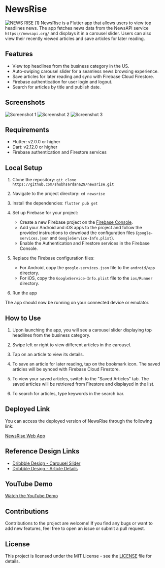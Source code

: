 # NewsRise
![NEWS RISE (1)](https://github.com/shubhsardana29/newsrise/assets/52607235/52acabdc-10a6-4a6e-bf59-c5b4b2823fd6)
NewsRise is a Flutter app that allows users to view top headlines news. The app fetches news data from the NewsAPI service ```https://newsapi.org/``` and displays it in a carousel slider. Users can also view their recently viewed articles and save articles for later reading.

## Features

- View top headlines from the business category in the US.
- Auto-swiping carousel slider for a seamless news browsing experience.
- Save articles for later reading and sync with Firebase Cloud Firestore.
- Firebase authentication for user login and logout.
- Search for articles by title and publish date.


## Screenshots

![Screenshot 1](./screenshots/screenshot_1.png)
![Screenshot 2](./screenshots/screenshot_2.png)
![Screenshot 3](./screenshots/screenshot_3.png)

## Requirements

- Flutter: v2.0.0 or higher
- Dart: v2.12.0 or higher
- Firebase authentication and Firestore services


## Local Setup

1. Clone the repository:
   ```git clone https://github.com/shubhsardana29/newsrise.git```
2. Navigate to the project directory:
   ```cd newsrise ```
3. Install the dependencies:
  ```flutter pub get```

4. Set up Firebase for your project:

   - Create a new Firebase project on the [Firebase Console](https://console.firebase.google.com/).
   - Add your Android and iOS apps to the project and follow the provided instructions to download the configuration files (`google-services.json` and `GoogleService-Info.plist`).
   - Enable the Authentication and Firestore services in the Firebase Console.

5. Replace the Firebase configuration files:

   - For Android, copy the `google-services.json` file to the `android/app` directory.
   - For iOS, copy the `GoogleService-Info.plist` file to the `ios/Runner` directory.

6. Run the app

   
The app should now be running on your connected device or emulator.

## How to Use

1. Upon launching the app, you will see a carousel slider displaying top headlines from the business category.

2. Swipe left or right to view different articles in the carousel.

3. Tap on an article to view its details.

4. To save an article for later reading, tap on the bookmark icon. The saved articles will be synced with Firebase Cloud Firestore.

5. To view your saved articles, switch to the "Saved Articles" tab. The saved articles will be retrieved from Firestore and displayed in the list.

6. To search for articles, type keywords in the search bar.

## Deployed Link

You can access the deployed version of NewsRise through the following link:

[NewsRise Web App](https://your-deployed-link.com)

## Reference Design Links

- [Dribbble Design - Carousel Slider](https://dribbble.com/shots/12368277-News-App)
- [Dribbble Design - Article Details](https://dribbble.com/shots/13199908-Read-News)

## YouTube Demo

[Watch the YouTube Demo](https://www.youtube.com/watch?v=your-youtube-link)

## Contributions

Contributions to the project are welcome! If you find any bugs or want to add new features, feel free to open an issue or submit a pull request.

## License

This project is licensed under the MIT License - see the [LICENSE](LICENSE) file for details.
